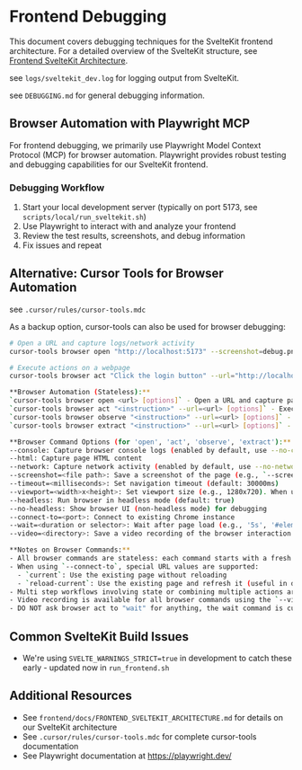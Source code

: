 # Frontend Debugging

This document covers debugging techniques for the SvelteKit frontend architecture. For a detailed overview of the SvelteKit structure, see [Frontend SvelteKit Architecture](./FRONTEND_SVELTEKIT_ARCHITECTURE.md).

see `logs/sveltekit_dev.log` for logging output from SvelteKit.

see `DEBUGGING.md` for general debugging information.

## Browser Automation with Playwright MCP

For frontend debugging, we primarily use Playwright Model Context Protocol (MCP) for browser automation. Playwright provides robust testing and debugging capabilities for our SvelteKit frontend.


### Debugging Workflow

1. Start your local development server (typically on port 5173, see `scripts/local/run_sveltekit.sh`)
2. Use Playwright to interact with and analyze your frontend
3. Review the test results, screenshots, and debug information
4. Fix issues and repeat

## Alternative: Cursor Tools for Browser Automation

see `.cursor/rules/cursor-tools.mdc`

As a backup option, cursor-tools can also be used for browser debugging:

```bash
# Open a URL and capture logs/network activity
cursor-tools browser open "http://localhost:5173" --screenshot=debug.png

# Execute actions on a webpage
cursor-tools browser act "Click the login button" --url="http://localhost:5173"

**Browser Automation (Stateless):**
`cursor-tools browser open <url> [options]` - Open a URL and capture page content, console logs, and network activity (e.g., `cursor-tools browser open "https://example.com" --html`)
`cursor-tools browser act "<instruction>" --url=<url> [options]` - Execute actions on a webpage using natural language instructions (e.g., `cursor-tools browser act "Click Login" --url=https://example.com`)
`cursor-tools browser observe "<instruction>" --url=<url> [options]` - Observe interactive elements on a webpage and suggest possible actions (e.g., `cursor-tools browser observe "interactive elements" --url=https://example.com`)
`cursor-tools browser extract "<instruction>" --url=<url> [options]` - Extract data from a webpage based on natural language instructions (e.g., `cursor-tools browser extract "product names" --url=https://example.com/products`)

**Browser Command Options (for 'open', 'act', 'observe', 'extract'):**
--console: Capture browser console logs (enabled by default, use --no-console to disable)
--html: Capture page HTML content
--network: Capture network activity (enabled by default, use --no-network to disable)
--screenshot=<file path>: Save a screenshot of the page (e.g., `--screenshot=screenshots/example.png` to save in the `screenshots/` directory)
--timeout=<milliseconds>: Set navigation timeout (default: 30000ms)
--viewport=<width>x<height>: Set viewport size (e.g., 1280x720). When using --connect-to, viewport is only changed if this option is explicitly provided
--headless: Run browser in headless mode (default: true)
--no-headless: Show browser UI (non-headless mode) for debugging
--connect-to=<port>: Connect to existing Chrome instance
--wait=<duration or selector>: Wait after page load (e.g., '5s', '#element-id', 'selector:.my-class')
--video=<directory>: Save a video recording of the browser interaction to the specified directory (1280x720 resolution). Not available when using --connect-to

**Notes on Browser Commands:**
- All browser commands are stateless: each command starts with a fresh browser instance and closes it when done.
- When using `--connect-to`, special URL values are supported:
  - `current`: Use the existing page without reloading
  - `reload-current`: Use the existing page and refresh it (useful in development)
- Multi step workflows involving state or combining multiple actions are supported in the `act` command using the pipe (|) separator (e.g., `cursor-tools browser act "Click Login | Type 'user@example.com' into email | Click Submit" --url=https://example.com`)
- Video recording is available for all browser commands using the `--video=<directory>` option. This will save a video of the entire browser interaction at 1280x720 resolution. The video file will be saved in the specified directory with a timestamp.
- DO NOT ask browser act to "wait" for anything, the wait command is currently disabled in Stagehand.
```

## Common SvelteKit Build Issues

- We're using `SVELTE_WARNINGS_STRICT=true` in development to catch these early - updated now in `run_frontend.sh`

## Additional Resources

- See `frontend/docs/FRONTEND_SVELTEKIT_ARCHITECTURE.md` for details on our SvelteKit architecture
- See `.cursor/rules/cursor-tools.mdc` for complete cursor-tools documentation
- See Playwright documentation at https://playwright.dev/
